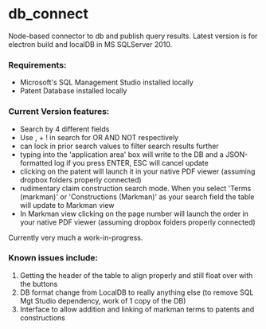 # db_connect
Node-based connector to db and publish query results. Latest version is for electron build and localDB in MS SQLServer 2010.

### Requirements:
* Microsoft's SQL Management Studio installed locally
* Patent Database installed locally

### Current Version features:
* Search by 4 different fields
* Use , + ! in search for OR AND NOT respectively
* can lock in prior search values to filter search results further
* typing into the 'application area' box will write to the DB and a JSON-formatted log if you press ENTER, ESC will cancel update
* clicking on the patent will launch it in your native PDF viewer (assuming dropbox folders properly connected)
* rudimentary claim construction search mode. When you select 'Terms (markman)' or 'Constructions (Markman)' as your search field the table will update to Markman view
* In Markman view clicking on the page number will launch the order in your native PDF viewer (assuming dropbox folders properly connected)

Currently very much a work-in-progress.

### Known issues include:
1. Getting the header of the table to align properly and still float over with the buttons
2. DB format change from LocalDB to really anything else (to remove SQL Mgt Studio dependency, work of 1 copy of the DB)
3. Interface to allow addition and linking of markman terms to patents and constructions

